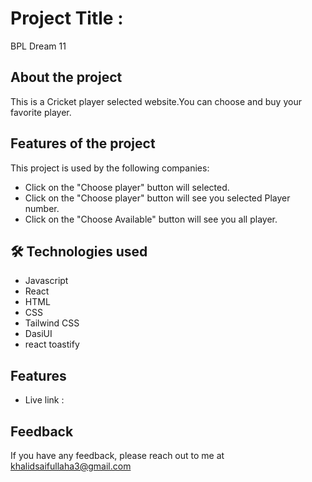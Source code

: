 # Project Title :
BPL Dream 11


## About the project

This is a Cricket player selected website.You can choose and buy your favorite player.


##  Features of the project

This project is used by the following companies:

- Click on the  "Choose player" button will selected.
- Click on the  "Choose player" button will see you selected Player number.
- Click on the  "Choose Available" button will see you all player.



## 🛠 Technologies used
-  Javascript
-  React
- HTML
- CSS
- Tailwind CSS
- DasiUI
- react toastify




## Features

- Live link : 

## Feedback

If you have any feedback, please reach out to me at khalidsaifullaha3@gmail.com
